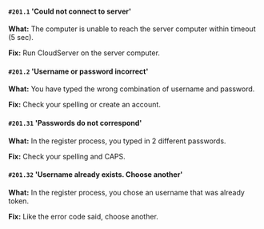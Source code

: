#### `#201.1` 'Could not connect to server'
**What:** The computer is unable to reach the server computer within timeout (5 sec).

**Fix:** Run CloudServer on the server computer.

#### `#201.2` 'Username or password incorrect'
**What:** You have typed the wrong combination of username and password.

**Fix:** Check your spelling or create an account.

#### `#201.31` 'Passwords do not correspond'
**What:** In the register process, you typed in 2 different passwords.

**Fix:** Check your spelling and CAPS.

#### `#201.32` 'Username already exists. Choose another'
**What:** In the register process, you chose an username that was already token.

**Fix:** Like the error code said, choose another.
